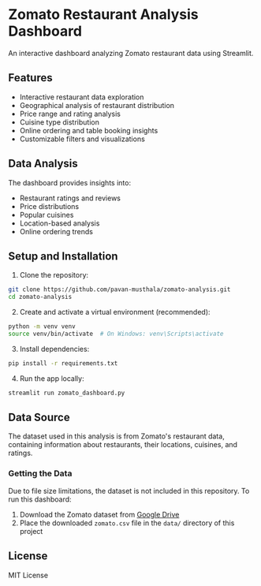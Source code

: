 # Zomato Restaurant Analysis Dashboard

An interactive dashboard analyzing Zomato restaurant data using Streamlit.

## Features
- Interactive restaurant data exploration
- Geographical analysis of restaurant distribution
- Price range and rating analysis
- Cuisine type distribution
- Online ordering and table booking insights
- Customizable filters and visualizations

## Data Analysis
The dashboard provides insights into:
- Restaurant ratings and reviews
- Price distributions
- Popular cuisines
- Location-based analysis
- Online ordering trends

## Setup and Installation

1. Clone the repository:
```bash
git clone https://github.com/pavan-musthala/zomato-analysis.git
cd zomato-analysis
```

2. Create and activate a virtual environment (recommended):
```bash
python -m venv venv
source venv/bin/activate  # On Windows: venv\Scripts\activate
```

3. Install dependencies:
```bash
pip install -r requirements.txt
```

4. Run the app locally:
```bash
streamlit run zomato_dashboard.py
```

## Data Source
The dataset used in this analysis is from Zomato's restaurant data, containing information about restaurants, their locations, cuisines, and ratings.

### Getting the Data
Due to file size limitations, the dataset is not included in this repository. To run this dashboard:

1. Download the Zomato dataset from [Google Drive](https://drive.google.com/file/d/1AI0hdk5m0povk_RnlyxC5LCF1IbLcy2A/view?usp=sharing)
2. Place the downloaded `zomato.csv` file in the `data/` directory of this project

## License
MIT License
